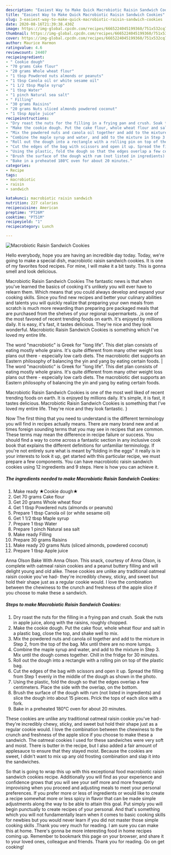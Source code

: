 ```yaml
---
description: "Easiest Way to Make Quick Macrobiotic Raisin Sandwich Cookies"
title: "Easiest Way to Make Quick Macrobiotic Raisin Sandwich Cookies"
slug: 3-easiest-way-to-make-quick-macrobiotic-raisin-sandwich-cookies
date: 2020-08-16T21:39:38.430Z
image: https://img-global.cpcdn.com/recipes/6665224045199360/751x532cq70/macrobiotic-raisin-sandwich-cookies-recipe-main-photo.jpg
thumbnail: https://img-global.cpcdn.com/recipes/6665224045199360/751x532cq70/macrobiotic-raisin-sandwich-cookies-recipe-main-photo.jpg
cover: https://img-global.cpcdn.com/recipes/6665224045199360/751x532cq70/macrobiotic-raisin-sandwich-cookies-recipe-main-photo.jpg
author: Maurice Harmon
ratingvalue: 4.6
reviewcount: 24407
recipeingredient:
- " Cookie dough"
- "70 grams Cake flour"
- "20 grams Whole wheat flour"
- "1 tbsp Powdered nuts almonds or peanuts"
- "1 tbsp Canola oil or white sesame oil"
- "1 1/2 tbsp Maple syrup"
- "1 tbsp Water"
- "1 pinch Natural sea salt"
- " Filling"
- "30 grams Raisins"
- "20 grams Nuts sliced almonds powdered coconut"
- "1 tbsp Apple juice"
recipeinstructions:
- "Dry roast the nuts for the filling in a frying pan and crush. Soak the nuts in apple juice, along with the raisins, roughly chopped."
- "Make the cookie dough. Put the cake flour, whole wheat flour and salt in a plastic bag, close the top, and shake well to mix."
- "Mix the powdered nuts and canola oil together and add to the mixture in Step 2, from the top of the bag. Mix until there are no more lumps."
- "Combine the maple syrup and water, and add to the mixture in Step 3. Mix until the dough comes together. Chill in the fridge for 30 minutes."
- "Roll out the dough into a rectangle with a rolling pin on top of the plastic bag."
- "Cut the edges of the bag with scissors and open it up. Spread the filling from Step 1 evenly in the middle of the dough as shown in the photo."
- "Using the plastic, fold the dough so that the edges overlap a few centimeters. Place the side with the overlap, on the bottom."
- "Brush the surface of the dough with rum (not listed in ingredients) and slice the dough into about 15 pieces. Prick the tops of each slice with a fork."
- "Bake in a preheated 180℃ oven for about 20 minutes."
categories:
- Recipe
tags:
- macrobiotic
- raisin
- sandwich

katakunci: macrobiotic raisin sandwich 
nutrition: 227 calories
recipecuisine: American
preptime: "PT26M"
cooktime: "PT51M"
recipeyield: "1"
recipecategory: Lunch

---
```



![Macrobiotic Raisin Sandwich Cookies](https://img-global.cpcdn.com/recipes/6665224045199360/751x532cq70/macrobiotic-raisin-sandwich-cookies-recipe-main-photo.jpg)

Hello everybody, hope you are having an incredible day today. Today, we're going to make a special dish, macrobiotic raisin sandwich cookies. It is one of my favorites food recipes. For mine, I will make it a bit tasty. This is gonna smell and look delicious.

Macrobiotic Raisin Sandwich Cookies The fantastic news is that when you've learned the basics of cooking it's unlikely you will ever have to relearn them. Which means that you could always develop and expand your cooking skills. Since you find new recipes and better your culinary abilities and talents you will quickly realize that preparing your own meals from scratch is much more rewarding than preparing pre packaged meals that are purchased from the shelves of your regional supermarkets.
,is one of the most favored of recent trending foods on earth. It's enjoyed by millions daily. It is easy, it's fast, it tastes delicious. They're nice and they look wonderful. Macrobiotic Raisin Sandwich Cookies is something which I've loved my entire life.

The word &#34;macrobiotic&#34; is Greek for &#34;long life&#34;. This diet plan consists of eating mostly whole grains. It&#39;s quite different from many other weight loss plans out there - especially low carb diets. The macrobiotic diet supports an Eastern philosophy of balancing the yin and yang by eating certain foods.
|
The word &#34;macrobiotic&#34; is Greek for &#34;long life&#34;. This diet plan consists of eating mostly whole grains. It&#39;s quite different from many other weight loss plans out there - especially low carb diets. The macrobiotic diet supports an Eastern philosophy of balancing the yin and yang by eating certain foods.

Macrobiotic Raisin Sandwich Cookies is one of the most well liked of recent trending foods on earth. It is enjoyed by millions daily. It's simple, it is fast, it tastes delicious. Macrobiotic Raisin Sandwich Cookies is something that I've loved my entire life. They're nice and they look fantastic.
}

Now The first thing that you need to understand is the different terminology you will find in recipes actually means. There are many brand new and at times foreign sounding terms that you may see in recipes that are common. These terms may mean the difference in recipe failure or success. You should find a way to come across a fantastic section in any inclusive cook book that explains the different definitions for unfamiliar terminology. If you're not entirely sure what is meant by"folding in the eggs" it really is in your interests to look it up,
get started with this particular recipe, we must prepare a few components. You can have macrobiotic raisin sandwich cookies using 12 ingredients and 9 steps. Here is how you can achieve it.

<!--inarticleads1-->

##### The ingredients needed to make Macrobiotic Raisin Sandwich Cookies:

1. Make ready  ★Cookie dough★
1. Get 70 grams Cake flour
1. Get 20 grams Whole wheat flour
1. Get 1 tbsp Powdered nuts (almonds or peanuts)
1. Prepare 1 tbsp Canola oil (or white sesame oil)
1. Get 1 1/2 tbsp Maple syrup
1. Prepare 1 tbsp Water
1. Prepare 1 pinch Natural sea salt
1. Make ready  Filling
1. Prepare 30 grams Raisins
1. Make ready 20 grams Nuts (sliced almonds, powdered coconut)
1. Prepare 1 tbsp Apple juice


Anna Olson Bake With Anna Olson. This snack, courtesy of Anna Olson, is complete with oatmeal raisin cookies and a peanut buttery filling and will delight young and old alike. These cookies are unlike any traditional oatmeal raisin cookie you&#39;ve had- they&#39;re incredibly chewy, sticky, and sweet but hold their shape just as a regular cookie would. I love the combination between the chewiness to the crunch and freshness of the apple slice if you choose to make these a sandwich. 

<!--inarticleads2-->

##### Steps to make Macrobiotic Raisin Sandwich Cookies:

1. Dry roast the nuts for the filling in a frying pan and crush. Soak the nuts in apple juice, along with the raisins, roughly chopped.
1. Make the cookie dough. Put the cake flour, whole wheat flour and salt in a plastic bag, close the top, and shake well to mix.
1. Mix the powdered nuts and canola oil together and add to the mixture in Step 2, from the top of the bag. Mix until there are no more lumps.
1. Combine the maple syrup and water, and add to the mixture in Step 3. Mix until the dough comes together. Chill in the fridge for 30 minutes.
1. Roll out the dough into a rectangle with a rolling pin on top of the plastic bag.
1. Cut the edges of the bag with scissors and open it up. Spread the filling from Step 1 evenly in the middle of the dough as shown in the photo.
1. Using the plastic, fold the dough so that the edges overlap a few centimeters. Place the side with the overlap, on the bottom.
1. Brush the surface of the dough with rum (not listed in ingredients) and slice the dough into about 15 pieces. Prick the tops of each slice with a fork.
1. Bake in a preheated 180℃ oven for about 20 minutes.


These cookies are unlike any traditional oatmeal raisin cookie you&#39;ve had- they&#39;re incredibly chewy, sticky, and sweet but hold their shape just as a regular cookie would. I love the combination between the chewiness to the crunch and freshness of the apple slice if you choose to make these a sandwich. The oatmeal cookies I used for these sandwiches were very soft and moist. There is butter in the recipe, but I also added a fair amount of applesauce to ensure that they stayed moist. Because the cookies are sweet, I didn&#39;t want to mix up any old frosting combination and slap it into the sandwiches. 

So that is going to wrap this up with this exceptional food macrobiotic raisin sandwich cookies recipe. Additionally you will find as your experience and confidence grows that you will see your self more and more frequently improvising when you proceed and adjusting meals to meet your personal preferences. If you prefer more or less of ingredients or would like to create a recipe somewhat more or less spicy in flavor that can be made simple adjustments along the way to be able to attain this goal. Put simply you will begin punctually to create recipes of your personal. And that's something which you will not fundamentally learn when it comes to basic cooking skills for newbies but you would never learn if you did not master those simple cooking skills .Thank you very much for reading. I am sure you can make this at home. There's gonna be more interesting food in home recipes coming up. Remember to bookmark this page on your browser, and share it to your loved ones, colleague and friends. Thank you for reading. Go on get cooking!
